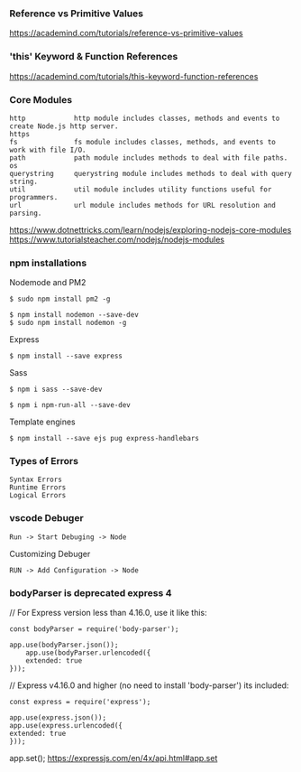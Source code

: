 ### Reference vs Primitive Values

https://academind.com/tutorials/reference-vs-primitive-values

### 'this' Keyword & Function References

https://academind.com/tutorials/this-keyword-function-references

<!-- --------------------------------------------------------------- -->

### Core Modules

    http            http module includes classes, methods and events to create Node.js http server.
    https 
    fs              fs module includes classes, methods, and events to work with file I/O.
    path            path module includes methods to deal with file paths.
    os
    querystring     querystring module includes methods to deal with query string.
    util            util module includes utility functions useful for programmers.
    url             url module includes methods for URL resolution and parsing.

https://www.dotnettricks.com/learn/nodejs/exploring-nodejs-core-modules
https://www.tutorialsteacher.com/nodejs/nodejs-modules

<!-- --------------------------------------------------------------- -->

### npm installations

Nodemode and PM2

    $ sudo npm install pm2 -g

    $ npm install nodemon --save-dev
    $ sudo npm install nodemon -g

Express

    $ npm install --save express

Sass

    $ npm i sass --save-dev

    $ npm i npm-run-all --save-dev

Template engines 

    $ npm install --save ejs pug express-handlebars

<!-- --------------------------------------------------------------- -->

### Types of Errors

    Syntax Errors
    Runtime Errors
    Logical Errors

<!-- --------------------------------------------------------------- -->

### vscode Debuger

    Run -> Start Debuging -> Node

Customizing Debuger

    RUN -> Add Configuration -> Node


<!-- --------------------------------------------------------------- -->

### bodyParser is deprecated express 4

// For Express version less than 4.16.0, use it like this:

    const bodyParser = require('body-parser');

    app.use(bodyParser.json());
        app.use(bodyParser.urlencoded({
        extended: true
    }));

// Express v4.16.0 and higher (no need to install 'body-parser') its included:

    const express = require('express');

    app.use(express.json());
    app.use(express.urlencoded({
    extended: true
    }));


<!-- --------------------------------------------------------------- -->

app.set();
https://expressjs.com/en/4x/api.html#app.set